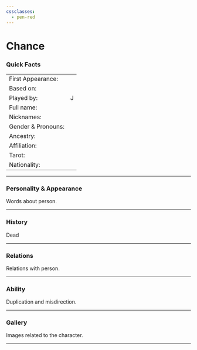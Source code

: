 ```yaml
---
cssclasses:
  - pen-red
---
```

# Chance
### Quick Facts

|                    |     |
| ------------------ | --- |
| First Appearance:  |     |
| Based on:          |     |
| Played by:         | J   |
| Full name:         |     |
| Nicknames:         |     |
| Gender & Pronouns: |     |
| Ancestry:          |     |
| Affiliation:       |     |
| Tarot:             |     |
| Nationality:       |     |
***
### Personality & Appearance
Words about person.

***
### History
Dead

***
### Relations
Relations with person.

***
### Ability
Duplication and misdirection.

***
### Gallery
Images related to the character.

***
